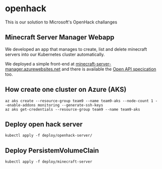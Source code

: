 # openhack
This is our solution to Microsoft's OpenHack challanges

## Minecraft Server Manager Webapp
We developed an app that manages to create, list and delete minecraft servers
into our Kubernetes cluster automatically.

We deployed a simple front-end at [minecraft-server-manager.azurewebsites.net](http://minecraft-server-manager.azurewebsites.net) and there is available the [Open API specication](https://app.swaggerhub.com/apis/LeoCBS/openhack/1.0.0) too.


## How create one cluster on Azure (AKS)

    az aks create --resource-group team9 --name team9-aks --node-count 1 --enable-addons monitoring --generate-ssh-keys
    az aks get-credentials --resource-group team9 --name team9-aks

## Deploy open hack server

    kubectl apply -f deploy/openhack-server/

## Deploy PersistemVolumeClain

    kubectl apply -f deploy/minecraft-server

